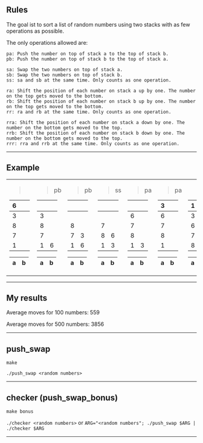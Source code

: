 ## Rules

The goal ist to sort a list of random numbers using two stacks with as few operations as possible.

The only operations allowed are:

```
pa: Push the number on top of stack a to the top of stack b.
pb: Push the number on top of stack b to the top of stack a.

sa: Swap the two numbers on top of stack a.
sb: Swap the two numbers on top of stack b.
ss: sa and sb at the same time. Only counts as one operation.

ra: Shift the position of each number on stack a up by one. The number on the top gets moved to the bottom.
rb: Shift the position of each number on stack b up by one. The number on the top gets moved to the bottom.
rr: ra and rb at the same time. Only counts as one operation.

rra: Shift the position of each number on stack a down by one. The number on the bottom gets moved to the top.
rrb: Shift the position of each number on stack b down by one. The number on the bottom gets moved to the top.
rrr: rra and rrb at the same time. Only counts as one operation.
```

---

## Example

<table>
<tr><td>

> ⠀

| 6 | ⠀ |
|---|---|
| 3 |   |
| 8 |   |
| 7 |   |
| 1 |   |

| a | b |
|---|---|

</td><td>

> pb

|   | ⠀ |
|---|---|
| 3 |   |
| 8 |   |
| 7 |   |
| 1 | 6 |

| a | b |
|---|---|

</td><td>

> pb

|   | ⠀ |
|---|---|
|   | ⠀ |
| 8 |   |
| 7 | 3 |
| 1 | 6 |

| a | b |
|---|---|

</td><td>

> ss

|   | ⠀ |
|---|---|
|   | ⠀ |
| 7 |   |
| 8 | 6 |
| 1 | 3 |

| a | b |
|---|---|

</td><td>

> pa

|   | ⠀ |
|---|---|
| 6 |   |
| 7 |   |
| 8 |   |
| 1 | 3 |

| a | b |
|---|---|

</td><td>

> pa

| 3 | ⠀ |
|---|---|
| 6 |   |
| 7 |   |
| 8 |   |
| 1 |   |

| a | b |
|---|---|

</td><td>

> ra

| 1 | ⠀ |
|---|---|
| 3 |   |
| 6 |   |
| 7 |   |
| 8 |   |

| a | b |
|---|---|

</td></tr> </table>

---

## My results

Average moves for 100 numbers:  559

Average moves for 500 numbers: 3856

---

## push_swap

`make`

`./push_swap <random numbers>`

---

## checker (push_swap_bonus)

`make bonus`

`./checker <random numbers>` or `ARG="<random numbers"; ./push_swap $ARG | ./checker $ARG`

---
